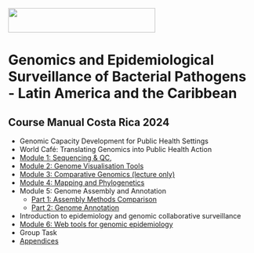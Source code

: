<img src="https://coursesandconferences.wellcomeconnectingscience.org/wp-content/themes/wcc_courses_and_conferences/dist/assets/svg/logo.svg" width="300" height="50"> 

# Genomics and Epidemiological Surveillance of Bacterial Pathogens - Latin America and the Caribbean
## Course Manual Costa Rica 2024

- Genomic Capacity Development for Public Health Settings 
- World Café: Translating Genomics into Public Health Action
- [Module 1: Sequencing & QC](https://github.com/WCSCourses/GenEpiLAC2024/blob/main/Manuals/Sequencing&QC/Sequencing&QC.md), 
- [Module 2: Genome Visualisation Tools](https://github.com/WCSCourses/GenEpiLAC2024/blob/main/Manuals/Genome_visualisation_tools/Genome_visualisation_tools.md)
- [Module 3: Comparative Genomics (lecture only)](https://github.com/WCSCourses/GenEpiLAC2024/blob/main/Manuals/Comparative_genomics_module/Comparative_genomics.md)
- [Module 4: Mapping and Phylogenetics](https://github.com/WCSCourses/GenEpiLAC2024/blob/main/Manuals/Mapping_and_Phylogenetics/Mapping+Phylo.md)
- Module 5: Genome Assembly and Annotation
  - [Part 1: Assembly Methods Comparison](https://github.com/WCSCourses/GenEpiLAC2024/blob/main/Manuals/Assembly_method_comparison/Assembly_method_comparison.md)
  - [Part 2: Genome Annotation](https://github.com/WCSCourses/GenEpiLAC2024/blob/main/Manuals/Genome_Assembly_Annotation/Genome_Assembly_Annotation.md)
- Introduction to epidemiology and genomic collaborative surveillance 
- [Module 6: Web tools for genomic epidemiology](https://github.com/WCSCourses/GenEpiLAC2024/blob/main/Manuals/Web_tools_for_genomic_epidemiology/manual.md)
- Group Task
- [Appendices](https://github.com/WCSCourses/GenEpiLAC2024/blob/main/Manuals/Genome_visualisation_tools/Appendix_Artemis_2024.pdf)
